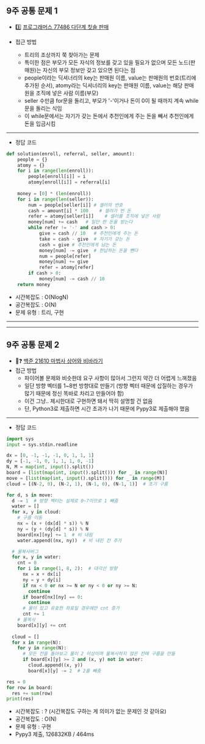 ## 9주 공통 문제 1
* 3️⃣ [프로그래머스 77486 다단계 칫솔 판매](https://programmers.co.kr/learn/courses/30/lessons/77486)

* 접근 방법
	* 트리의 조상까지 쭉 찾아가는 문제
  * 특이한 점은 부모가 모든 자식의 정보를 갖고 있을 필요가 없으며 모든 노드(판매원)는 자신의 부모 정보만 갖고 있으면 된다는 점
  * people이라는 딕셔너리의 key는 판매원 이름, value는 판매원의 번호(트리에 추가된 순서), atomy라는 딕셔너리의 key는 판매원 이름, value는 해당 판매원을 조직에 넣은 사람 이름(부모)
  * seller 수만큼 for문을 돌리고, 부모가 '-'이거나 돈이 0이 될 때까지 계속 while문을 돌리는 식임
  * 이 while문에서는 자기가 갖는 돈에서 추천인에게 주는 돈을 빼서 추천인에게 돈을 입금시킴
   
---
* 정답 코드
```python
def solution(enroll, referral, seller, amount):
    people = {}
    atomy = {}
    for i in range(len(enroll)):
        people[enroll[i]] = i
        atomy[enroll[i]] = referral[i]
    
    money = [0] * (len(enroll))
    for i in range(len(seller)):
        num = people[seller[i]] # 셀러의 번호
        cash = amount[i] * 100    # 셀러가 번 돈
        refer = atomy[seller[i]]    # 셀러를 조직에 넣은 사람
        money[num] += cash   # 일단 판 돈을 받는다
        while refer != '-' and cash > 0:
            give = cash // 10   # 추천인에게 주는 돈
            take = cash - give  # 자기가 갖는 돈
            cash = give # 추천인에게 남는 돈
            money[num] -= give  # 헌납하는 돈을 뺀다
            num = people[refer]
            money[num] += give
            refer = atomy[refer]
        if cash > 0:
            money[num] -= cash // 10
    return money
```
- 시간복잡도 : O(NlogN)
- 공간복잡도 : O(N)
- 문제 유형 : 트리, 구현
---
---
## 9주 공통 문제 2
* 🥇❓ [백준 21610 마법사 상어와 비바라기](https://www.acmicpc.net/problem/21610)
* 접근 방법
	* 파이어볼 문제와 비슷한데 요구 사항이 많아서 그런지 약간 더 어렵게 느껴졌음
  * 일단 방향 벡터를 1~8번 방향대로 만들기 (방향 벡터 때문에 삽질하는 경우가 많기 때문에 정신 똑바로 차리고 만들어야 함)
  * 이건 그냥.. 제시한대로 구현하면 돼서 딱히 설명할 건 없음
  * 단, Python3로 제출하면 시간 초과가 나기 때문에 Pypy3로 제출해야 했음
  
---
* 정답 코드
```python
import sys
input = sys.stdin.readline

dx = [0, -1, -1, -1, 0, 1, 1, 1]
dy = [-1, -1, 0, 1, 1, 1, 0, -1]
N, M = map(int, input().split())
board = [list(map(int, input().split())) for _ in range(N)]
move = [list(map(int, input().split())) for _ in range(M)]
cloud = [(N-2, 0), (N-2, 1), (N-1, 0), (N-1, 1)]  # 초기 구름

for d, s in move:
  d -= 1  # 방향 벡터는 실제로 0~7이므로 1 빼줌
  water = []
  for x, y in cloud:
    # 구름 이동
    nx = (x + (dx[d] * s)) % N
    ny = (y + (dy[d] * s)) % N
    board[nx][ny] += 1  # 비 내림
    water.append((nx, ny))  # 비 내린 칸 추가

  # 물복사버그
  for x, y in water:
    cnt = 0
    for i in range(1, 8, 2):  # 대각선 방향
      nx = x + dx[i]
      ny = y + dy[i]
      if nx < 0 or nx >= N or ny < 0 or ny >= N:
        continue
      if board[nx][ny] == 0:
        continue
      # 물이 있고 유효한 좌표일 경우에만 cnt 증가
      cnt += 1
    # 물복사
    board[x][y] += cnt
  
  cloud = []
  for x in range(N):
    for y in range(N):
      # 모든 칸을 돌아보고 물이 2 이상이며 물복사하지 않은 칸에 구름을 만듦
      if board[x][y] >= 2 and (x, y) not in water:
        cloud.append((x, y))
        board[x][y] -= 2  # 2를 빼줌

res = 0
for row in board:
  res += sum(row)
print(res)
```
- 시간복잡도 : ? (시간복잡도 구하는 게 의미가 없는 문제인 것 같아요)
- 공간복잡도 : O(N)
- 문제 유형 : 구현
- Pypy3 제출, 126832KB / 464ms